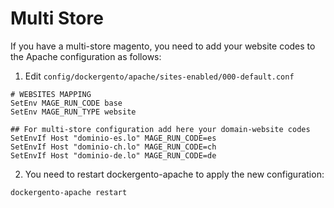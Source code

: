 # Multi Store

If you have a multi-store magento, you need to add your website codes to the Apache configuration as follows:

1. Edit `config/dockergento/apache/sites-enabled/000-default.conf`
	
```
# WEBSITES MAPPING
SetEnv MAGE_RUN_CODE base
SetEnv MAGE_RUN_TYPE website

## For multi-store configuration add here your domain-website codes
SetEnvIf Host "dominio-es.lo" MAGE_RUN_CODE=es
SetEnvIf Host "dominio-ch.lo" MAGE_RUN_CODE=ch
SetEnvIf Host "dominio-de.lo" MAGE_RUN_CODE=de
```
	
2. You need to restart dockergento-apache to apply the new configuration:
	
```
dockergento-apache restart
```
